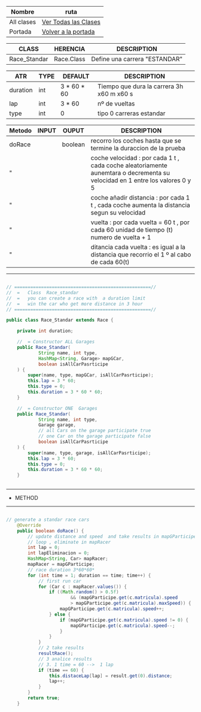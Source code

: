 | Nombre  | ruta |
| ------ | ------ |
|All clases |[ Ver Todas las Clases](../../../../../../../class.md)|
|Portada |[ Volver a la portada ](../../../../../../../README.md)|



|  CLASS    |HERENCIA| DESCRIPTION |
|-----------------|-----------------|------------|
|Race_Standar| Race.Class | Define una carrera "ESTANDAR"|


|  ATR | TYPE     | DEFAULT |DESCRIPTION |
|----------|----------|----------|-----------------|
|duration |int |3 * 60 *  60 | Tiempo que dura la carrera 3h x60 m x60 s | 
|lap  |int | 3 * 60   |  nº de vueltas| cada vuelta dura 1 minuto|
|type|int|0|tipo 0 carreras estandar |


|  Metodo  | INPUT | OUPUT | DESCRIPTION |
|------------------|---------|----------|----------------|
|doRace||boolean|recorro los coches hasta que se termine la duraccion de la prueba|
|"|||coche velocidad :  por cada 1 t , cada coche aleatoriamente aunemtara o decrementa su velocidad en 1 entre los valores 0 y 5 |
|"|||coche añadir distancia :  por cada 1 t , cada coche aumenta la distancia segun su velocidad  |
|"|||vuelta :  por cada  vuelta = 60 t , por cada  60 unidad de tiempo (t)  numero de vuelta + 1 |
|"|||ditancia cada vuelta : es igual a la distancia que recorrio el 1 º al cabo de cada 60(t)|


----


```JAVA

// ===================================================//
//  =   Class  Race_standar
//  =   you can create a race with  a duration limit 
//  =   win the car who get more distance in 3 hour
// ===================================================//

public class Race_Standar extends Race {

    private int duration;

    //  = Constructor ALL Garages
    public Race_Standar(
            String name, int type,
            HashMap<String, Garage> mapGCar,
            boolean isAllCarPasrticipe
    ) {
        super(name, type, mapGCar, isAllCarPasrticipe);
        this.lap = 3 * 60;
        this.type = 0;
        this.duration = 3 * 60 * 60;
    }

    //  = Constructor ONE  Garages
    public Race_Standar(
            String name, int type,
            Garage garage,
            // all Cars on the garage participate true
            // one Car on the garage participate false
            boolean isAllCarPasrticipe
    ) {
        super(name, type, garage, isAllCarPasrticipe);
        this.lap = 3 * 60;
        this.type = 0;
        this.duration = 3 * 60 * 60;
    }
    


```

----

* METHOD

----


```JAVA

// generate a standar race cars
    @Override
    public boolean doRace() {
        // update distance and speed  and take results in mapGParticipe
        // loop , eliminate in mapRacer
        int lap = 0;
        int lapEliminacion = 0;
        HashMap<String, Car> mapRacer;
        mapRacer = mapGParticipe;
        // race duration 3*60*60*
        for (int time = 1; duration == time; time++) {
            // first run car
            for (Car c : mapRacer.values()) {
                if ((Math.random() > 0.5f)
                        && (mapGParticipe.get(c.matricula).speed
                        > mapGParticipe.get(c.matricula).maxSpeed)) {
                    mapGParticipe.get(c.matricula).speed++;
                } else {
                    if (mapGParticipe.get(c.matricula).speed != 0) {
                        mapGParticipe.get(c.matricula).speed--;
                    }
                }
            }
            // 2 take results
            resultRace();
            // 3 analice results
            // 3. 1 time = 60 -->  1 lap
            if (time == 60) {
                this.distaceLap[lap] = result.get(0).distance;
                lap++;
            }
        }
        return true;
    }




```